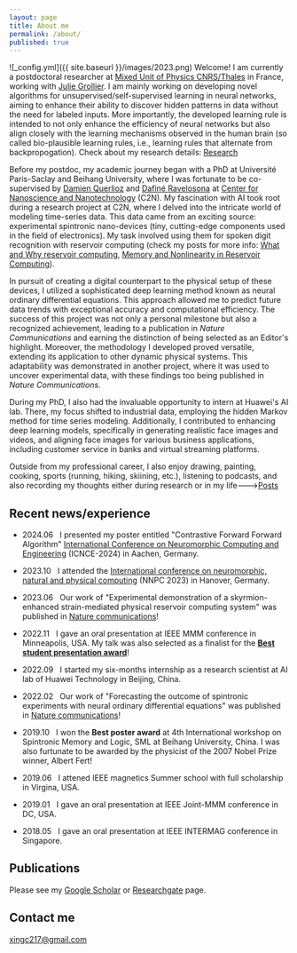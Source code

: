 ```yaml
---
layout: page
title: About me
permalink: /about/
published: true
---
```


![_config.yml]({{ site.baseurl }}/images/2023.png)
Welcome! I am currently a postdoctoral researcher at [Mixed Unit of Physics CNRS/Thales](https://www.cnrs-thales.fr/?lang=fr) in France, working with [Julie Grollier](https://www.neurophysics.cnrs-thales.fr/). I am mainly working on developing novel algorithms for unsupervised/self-supervised learning in neural networks, aiming to enhance their ability to discover hidden patterns in data without the need for labeled inputs. More importantly, the developed learning rule is intended to not only enhance the efficiency of neural networks but also align closely with the learning mechanisms observed in the human brain (so called bio-plausible learning rules, i.e., learning rules that alternate from backpropogation). Check about my research details: [Research](https://xing-chen18.github.io/Research/)

Before my postdoc, my academic journey began with a PhD at Université Paris-Saclay and Beihang University, where I was fortunate to be co-supervised by [Damien Querlioz](https://sites.google.com/site/damienquerlioz) and [Dafiné Ravelosona](http://integnano.c2n.u-psud.fr/?page_id=146) at [Center for Nanoscience and Nanotechnology](https://www.c2n.universite-paris-saclay.fr/en/) (C2N). My fascination with AI took root during a research project at C2N, where I delved into the intricate world of modeling time-series data. This data came from an exciting source: experimental spintronic nano-devices (tiny, cutting-edge components used in the field of electronics). My task involved using them for spoken digit recognition with reservoir computing (check my posts for more info: [What and Why reservoir computing](https://xing-chen18.github.io/Project-What-is-and-why-Reservoir-Computing/), [Memory and Nonlinearity in Reservoir Computing](https://xing-chen18.github.io/Project-Memory-and-Nonlinearity-in-Reservoir-Computing/)). 

In pursuit of creating a digital counterpart to the physical setup of these devices, I utilized a sophisticated deep learning method known as neural ordinary differential equations. This approach allowed me to predict future data trends with exceptional accuracy and computational efficiency. The success of this project was not only a personal milestone but also a recognized achievement, leading to a publication in _Nature Communications_ and earning the distinction of being selected as an Editor's highlight. Moreover, the methodology I developed proved versatile, extending its application to other dynamic physical systems. This adaptability was demonstrated in another project, where it was used to uncover experimental data, with these findings too being published in _Nature Communications_.

During my PhD, I also had the invaluable opportunity to intern at Huawei's AI lab. There, my focus shifted to industrial data, employing the hidden Markov method for time series modeling. Additionally, I contributed to enhancing deep learning models, specifically in generating realistic face images and videos, and aligning face images for various business applications, including customer service in banks and virtual streaming platforms.

Outside from my professional career, I also enjoy drawing, painting, cooking, sports (running, hiking, skiining, etc.), listening to podcasts, and also recording my thoughts either during research or in my life--->[Posts](https://xing-chen18.github.io/)

<!--
It was during my research project at C2N in France that I discovered my passion for AI, as I tackled complex problems in modeling time-series data from experimental spintronic nano-devices (tiny, cutting-edge components used in the field of electronics) for reservoir computing (a special type of AI technique, check my posts for more info: [What and Why reservoir computing](https://xing-chen18.github.io/Project-What-is-and-why-Reservoir-Computing/), [Memory and Nonlinearity in Reservoir Computing](https://xing-chen18.github.io/Project-Memory-and-Nonlinearity-in-Reservoir-Computing/)). By leveraging a deep learning technique, called neural ordinary differential equations, to create an equivalent digital system to the original physical design, I managed to make predictions on the future data with remarkable accuracy and computational efficiency, the result led to a publication in Nature communications and was selected as Editor's highlights. Beyond that, the proposed method is applicable in modeling other dynamical physics systems and we are able to successfully apply this method into another related project to model and uncover the experimental data. The research findings were also published in Nature communications.
-->

## Recent news/experience

* 2024.06 &nbsp; I presented my poster entitled "Contrastive Forward Forward Algorithm" [International Conference on Neuromorphic Computing and Engineering](https://www.icnce-2024.de/) (ICNCE-2024) in Aachen, Germany. 

* 2023.10 &nbsp; I attended the [International conference on neuromorphic, natural and physical computing](https://nnpc-conference.com/) (NNPC 2023) in Hanover, Germany. 

* 2023.06 &nbsp; Our work of "Experimental demonstration of a skyrmion-enhanced strain-mediated physical reservoir computing system" was published in [Nature communications](https://www.nature.com/articles/s41467-023-39207-9)!

* 2022.11 &nbsp; I gave an oral presentation at IEEE MMM conference in Minneapolis, USA. My talk was also selected as a finalist for the [**Best student presentation award**](https://2023.magnetism.org/awards/presentations-awards)!

* 2022.09 &nbsp; I started my six-months internship as a research scientist at AI lab of Huawei Technology in Beijing, China.

* 2022.02 &nbsp; Our work of "Forecasting the outcome of spintronic experiments with neural ordinary differential equations" was published in [Nature communications](https://www.nature.com/articles/s41467-022-28571-7)!

* 2019.10 &nbsp; I won the **Best poster award** at 4th International workshop on Spintronic Memory and Logic, SML at Beihang University, China. I was also furtunate to be awarded by the physicist of the 2007 Nobel Prize winner, Albert Fert!

* 2019.06 &nbsp; I attened IEEE magnetics Summer school with full scholarship in Virgina, USA.

* 2019.01 &nbsp; I gave an oral presentation at IEEE Joint-MMM conference in DC, USA. 

* 2018.05 &nbsp; I gave an oral presentation at IEEE INTERMAG conference in Singapore. 

## Publications

Please see my [Google Scholar](https://scholar.google.com/citations?user=_1rFPswAAAAJ&hl=zh-CN) or [Researchgate](https://www.researchgate.net/profile/Xing-Chen-26) page.

## Contact me

[xingc217@gmail.com](mailto:xingc217@gmail.com)
